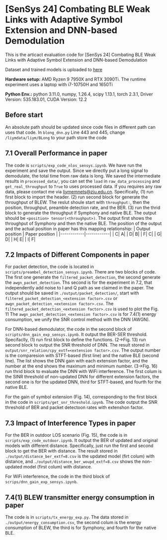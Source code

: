 # [SenSys 24] Combating BLE Weak Links with Adaptive Symbol Extension and DNN-based Demodulation

This is the articact evaluation code for [SenSys 24] Combating BLE Weak Links with Adaptive Symbol Extension and DNN-based Demodulation

Dataset and trained models is uploaded to [here](https://1drv.ms/f/c/92164f3e5a5e1519/EmU-4IQgTbZLpu0rtWMh_wcBfdj31nx-JRUXIbSKP4vOcQ?e=iHe9K5)

**Hardware setup:** AMD Ryzen 9 7950X and RTX 3090Ti. The runtime experiment uses a laptop with i7-10750H and 1650Ti

**Python Env.:** python 3.11.0, numpy, 1.26.4, scipy 1.13.1, torch 2.3.1,  Driver Version: 535.183.01, CUDA Version: 12.2

## Before start
An absolute path should be updated since code files in different path can uses that code. 
In `blong_dnn.py` Line 443 and 445, change `/liymdata/liym/BLong` to your path store the code

## 7.1 Overall Performance in paper
The code is `scripts/exp_code_nlos_sensys.ipynb`.
We have run the experiment and save the output.
Since we directly put a long signal to demodulate, the total time from raw data is long. 
We saved the intermediate results in `processed_data/`, you can set the `load` in `raw_data_processing` and `get_real_throughput` to `True` to uses processed data. If you requires any raw data, please contact me via liymemnets@zju.edu.cn.
Specifically, (1) run first block to import the header. (2) run second block for generate the throughput of BLEW. The reslut shoule start with `throughput:`, then the position, throughput, preamble detection rate, and the BER. (3) run the thrid block to generate the throughput if Symphony and native BLE. The output should be `<position> tensor(<throughput>)`. The output first shows the throughput of Symphony and then the native BLE.
The position of the output and the actual position in paper has this mapping relationship:
| Output position | Paper position |
|------------|------------|
| C| A|
| D| B|
| F| C|
| G| D|
| H| E|
| I| F|

## 7.2 Impacts of Different Components in paper
For packet detection, the code is located in `scripts/preambel_detection_sensys.ipynb`.
There are two blocks of code. 
The first one generate the `filtered_packet_detection`, the second generate the `awgn_packet_detection`.
Ths second is for the experiment in 7.2, that independently add noise to I and Q path as we claimed in the paper.
The output should be saved in `./output/packet_detection/`, start with `filtered_packet_detection_<extension factor>.csv` or `awgn_packet_detection_<extension factor>.csv`.
The `filtered_packet_detection_<extension factor>.csv` is used to plot the Fig. 11
The `awgn_packet_detection_<extension factor>.csv` is for 7.4(1) energy consumption, we unify the SNR control method with the DNN (AWGN).

For DNN-based demodulator, the code in the second block of `scripts/dnn_gain_exp_sensys.ipynb`.
It output the BER-SER threshold.
Specifaclly, (1) run first block to define the functions. (2->Fig. 13) run second block to output the SNR threshold of DNN. The result stored in `output/snr_relation/cpy_extf=<extension factor>.csv`. The output number is the comparesion with STFT-based (first line) and the native BLE (second line). The list shows the DNN gain with each extension factor, and the number at the end shows the maximum and minimum number. 
(3->Fig. 16) run thrid block to evaluate the DNN with WiFi interference. The first colum is the SINR threshold of non-updated DNN for different extension factors, the second one is for the updated DNN, third for STFT-based, and fourth for the native BLE. 

For the gain of symbol extension (Fig. 14), corresponding to the first block in the code in `scripts/get_snr_threshold.ipynb`.
The code output the SNR threshold of BER and packet detectoon rates with extenshon factor.

## 7.3 Impact of Interference Types in paper
For the BER in outdoor LOS scenario (Fig. 15), the code is in `scripts/exp_code_outdoor.ipynb`. 
It output the BER of updated and original models with different distance.
Specifically, just run the first and second block to get the BER with distance. 
The result stored in `./output/distance_ber_extf=8.csv` is the updated model (firt colum) with distance, and `./output/distance_ber_woupd_extf=8.csv` shows the non-updated model (first colum) with distance.

For WiFi interference, the code in the third block of `scrips/dnn_gain_exp_sensys.ipynb`.

## 7.4(1) BLEW transmitter energy consumption in paper
The code is in `scripts/tx_energy_exp.py`.
The data stored in `./output/energy_consumption.csv`, the second colum is the energy consumption of BLEW, the third is for Symphony, and fourth for the native BLE.